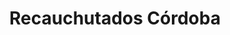 ---
title: "Recauchutados Córdoba"
url: /carbajosa-de-la-sagrada/recauchutados-cordoba/
shop: neumáticos
---